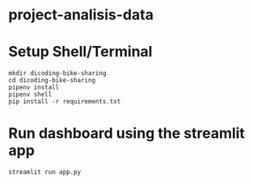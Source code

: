 # project-analisis-data
 
# Setup Shell/Terminal
```
mkdir dicoding-bike-sharing
cd dicoding-bike-sharing
pipenv install
pipenv shell
pip install -r requirements.txt
```

# Run dashboard using the streamlit app
```
streamlit run app.py
```
